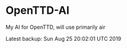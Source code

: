 # OpenTTD-AI
My AI for OpenTTD, will use primarily air

Latest backup: Sun Aug 25 20:02:01 UTC 2019
